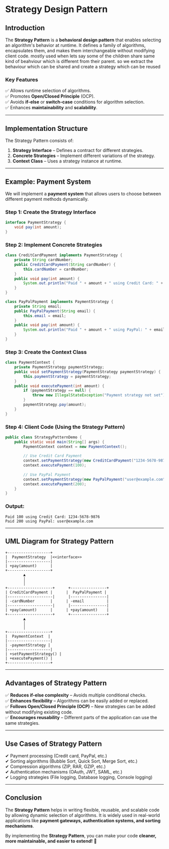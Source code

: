 # Strategy Design Pattern

## **Introduction**

The **Strategy Pattern** is a **behavioral design pattern** that enables selecting an algorithm's behavior at runtime. It defines a family of algorithms, encapsulates them, and makes them interchangeable without modifying client code.
mostly used when lets say some of the children share same kind of beahviour which is different from their parent. so we extract the behaviour which can be shared and create a strategy which can be reused  
### **Key Features**

✅ Allows runtime selection of algorithms.  
✅ Promotes **Open/Closed Principle** (OCP).  
✅ Avoids **if-else** or **switch-case** conditions for algorithm selection.  
✅ Enhances **maintainability** and **scalability**.  

---

## **Implementation Structure**

The Strategy Pattern consists of:

1. **Strategy Interface** – Defines a contract for different strategies.
2. **Concrete Strategies** – Implement different variations of the strategy.
3. **Context Class** – Uses a strategy instance at runtime.

---

## **Example: Payment System**

We will implement a **payment system** that allows users to choose between different payment methods dynamically.

### **Step 1: Create the Strategy Interface**

```java
interface PaymentStrategy {
    void pay(int amount);
}
```

### **Step 2: Implement Concrete Strategies**

```java
class CreditCardPayment implements PaymentStrategy {
    private String cardNumber;
    public CreditCardPayment(String cardNumber) {
        this.cardNumber = cardNumber;
    }
    public void pay(int amount) {
        System.out.println("Paid " + amount + " using Credit Card: " + cardNumber);
    }
}

class PayPalPayment implements PaymentStrategy {
    private String email;
    public PayPalPayment(String email) {
        this.email = email;
    }
    public void pay(int amount) {
        System.out.println("Paid " + amount + " using PayPal: " + email);
    }
}
```

### **Step 3: Create the Context Class**

```java
class PaymentContext {
    private PaymentStrategy paymentStrategy;
    public void setPaymentStrategy(PaymentStrategy paymentStrategy) {
        this.paymentStrategy = paymentStrategy;
    }
    public void executePayment(int amount) {
        if (paymentStrategy == null) {
            throw new IllegalStateException("Payment strategy not set");
        }
        paymentStrategy.pay(amount);
    }
}
```

### **Step 4: Client Code (Using the Strategy Pattern)**

```java
public class StrategyPatternDemo {
    public static void main(String[] args) {
        PaymentContext context = new PaymentContext();
        
        // Use Credit Card Payment
        context.setPaymentStrategy(new CreditCardPayment("1234-5678-9876"));
        context.executePayment(100);
        
        // Use PayPal Payment
        context.setPaymentStrategy(new PayPalPayment("user@example.com"));
        context.executePayment(200);
    }
}
```

### **Output:**

```
Paid 100 using Credit Card: 1234-5678-9876
Paid 200 using PayPal: user@example.com
```

---

## **UML Diagram for Strategy Pattern**

```plaintext
+-------------------+
|  PaymentStrategy  |<<interface>>
|-------------------|
| +pay(amount)      |
+-------------------+
        ▲
        │
        │
+--------------------+      +----------------+
| CreditCardPayment |      |  PayPalPayment |
|--------------------|      |----------------|
| -cardNumber       |      | -email          |
|--------------------|      |----------------|
| +pay(amount)      |      | +pay(amount)    |
+--------------------+      +----------------+
        ▲
        │
        │
+-------------------+
|  PaymentContext  |
|-------------------|
| -paymentStrategy |
|-------------------|
| +setPaymentStrategy() |
| +executePayment() |
+-------------------+
```

---

## **Advantages of Strategy Pattern**

✅ **Reduces if-else complexity** – Avoids multiple conditional checks.  
✅ **Enhances flexibility** – Algorithms can be easily added or replaced.  
✅ **Follows Open/Closed Principle (OCP)** – New strategies can be added without modifying existing code.  
✅ **Encourages reusability** – Different parts of the application can use the same strategies.  

---

## **Use Cases of Strategy Pattern**

✔ Payment processing (Credit card, PayPal, etc.)  
✔ Sorting algorithms (Bubble Sort, Quick Sort, Merge Sort, etc.)  
✔ Compression algorithms (ZIP, RAR, GZIP, etc.)  
✔ Authentication mechanisms (OAuth, JWT, SAML, etc.)  
✔ Logging strategies (File logging, Database logging, Console logging)  

---

## **Conclusion**

The **Strategy Pattern** helps in writing flexible, reusable, and scalable code by allowing dynamic selection of algorithms. It is widely used in real-world applications like **payment gateways, authentication systems, and sorting mechanisms**.

By implementing the **Strategy Pattern**, you can make your code **cleaner, more maintainable, and easier to extend!** 🚀
